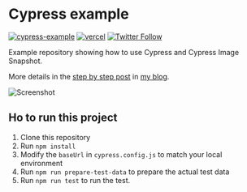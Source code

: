 # Cypress example

[![cypress-example](https://img.shields.io/endpoint?url=https://dashboard.cypress.io/badge/simple/hcwi3o/master&style=flat&logo=cypress)](https://dashboard.cypress.io/projects/hcwi3o/runs) [![vercel](https://badgen.net/badge/icon/Vercel?icon=zeit&label&color=black&labelColor=black)](https://cypress-example.vercel.app/) [![Twitter Follow](https://img.shields.io/twitter/follow/leozera?label=Follow%20on%20Twitter)](https://twitter.com/leozera/)

Example repository showing how to use Cypress and Cypress Image Snapshot. 

More details in the [step by step post](https://bit.ly/30ncCYj) in [my blog](https://leonardofaria.net). 

![Screenshot](https://leonardofaria.net/wp-content/uploads/2020/08/cypress-sample-website.png)

## Ho to run this project
1. Clone this repository
2. Run `npm install`
3. Modify the `baseUrl` in `cypress.config.js` to match your local environment
4. Run `npm run prepare-test-data` to prepare the actual test data
5. Run `npm run test` to run the test.